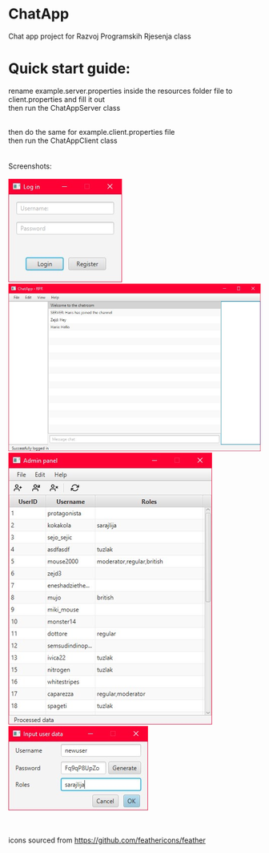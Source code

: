 # ChatApp
Chat app project for Razvoj Programskih Rjesenja class


# Quick start guide:
rename example.server.properties inside the resources folder file to client.properties and fill it out<br>
then run the ChatAppServer class<br><br>

then do the same for example.client.properties file<br>
then run the ChatAppClient class
<br><br><br>
Screenshots:<br><br>
![Screenshot](docs/loginwindow.jpg)<br>
![Screenshot](docs/mainwindow.jpg)<br>
![Screenshot](docs/adminwindow.jpg)<br>
![Screenshot](docs/edituserwindow.jpg)<br>

<br><br>
icons sourced from https://github.com/feathericons/feather